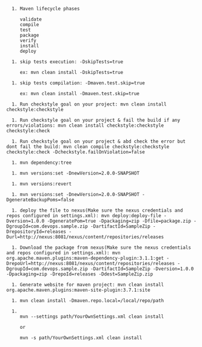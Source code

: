       1. Maven lifecycle phases

         validate
         compile
         test
         package
         verify
         install
         deploy

      1. skip tests execution: -DskipTests=true 

         ex: mvn clean install -DskipTests=true 

      1. skip tests compilation: -Dmaven.test.skip=true

         ex: mvn clean install -Dmaven.test.skip=true

      1. Run checkstyle goal on your project: mvn clean install checkstyle:checkstyle

      1. Run checkstyle goal on your project & fail the build if any errors/violations: mvn clean install checkstyle:checkstyle checkstyle:check

      1. Run checkstyle goal on your project & abd check the error but dont fail the build: mvn clean compile checkstyle:checkstyle checkstyle:check -Dcheckstyle.failOnViolation=false

      1. mvn dependency:tree

      1. mvn versions:set -DnewVersion=2.0.0-SNAPSHOT

      1. mvn versions:revert

      1. mvn versions:set -DnewVersion=2.0.0-SNAPSHOT -DgenerateBackupPoms=false

      1. deploy the file to nexus(Make sure the nexus credentials and repos configured in settings.xml): mvn deploy:deploy-file -Dversion=1.0.0 -DgeneratePom=true -Dpackaging=zip -Dfile=package.zip -DgroupId=com.devops.sample.zip -DartifactId=SampleZip -DrepositoryId=releases -Durl=http://nexus:8081/nexus/content/repositories/releases

      1. Download the package from nexus(Make sure the nexus credentials and repos configured in settings.xml): mvn org.apache.maven.plugins:maven-dependency-plugin:3.1.1:get -DrepoUrl=http://nexus:8081/nexus/content/repositories/releases -DgroupId=com.devops.sample.zip -DartifactId=SampleZip -Dversion=1.0.0 -Dpackaging=zip -DrepoId=releases -Ddest=SampleZip.zip

      1. Generate website for maven project: mvn clean install org.apache.maven.plugins:maven-site-plugin:3.7.1:site

      1. mvn clean install -Dmaven.repo.local=/local/repo/path
      
      1. 
         mvn --settings path/YourOwnSettings.xml clean install

         or

         mvn -s path/YourOwnSettings.xml clean install


